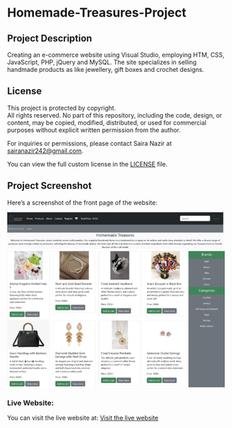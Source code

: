 # Homemade-Treasures-Project

## Project Description

Creating an e-commerce website using Visual Studio, employing HTM, CSS, JavaScript, PHP, jQuery and MySQL. The site specializes in selling handmade products as like jewellery, gift boxes and crochet designs.

## License

This project is protected by copyright.  
All rights reserved. No part of this repository, including the code, design, or content, may be copied, modified, distributed, or used for commercial purposes without explicit written permission from the author.  

For inquiries or permissions, please contact Saira Nazir at sairanazir242@gmail.com.

You can view the full custom license in the [LICENSE](LICENSE) file.

## Project Screenshot

Here’s a screenshot of the front page of the website:

![Project Front Page Screenshot](https://github.com/sairanazir242/Homemade-Treasures-Project/blob/main/IMG_9628.PNG?raw=true)

### Live Website:
You can visit the live website at: [Visit the live website](https://homemadetreasure.kesug.com)

